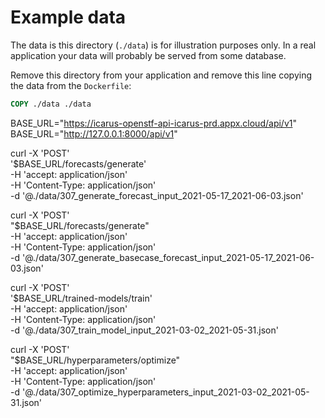 <!--
SPDX-FileCopyrightText: 2017-2022 Contributors to the OpenSTEF project <korte.termijn.prognoses@alliander.com>

SPDX-License-Identifier: MPL-2.0
-->

Example data
============

The data is this directory (`./data`) is for illustration purposes only.
In a real application your data will probably be served from some database.

Remove this directory from your application and remove this line copying the data from the `Dockerfile`:
```Dockerfile
COPY ./data ./data
```

BASE_URL="https://icarus-openstf-api-icarus-prd.appx.cloud/api/v1"
BASE_URL="http://127.0.0.1:8000/api/v1"

curl -X 'POST' \
  '$BASE_URL/forecasts/generate' \
  -H 'accept: application/json' \
  -H 'Content-Type: application/json' \
  -d '@./data/307_generate_forecast_input_2021-05-17_2021-06-03.json'

curl -X 'POST' \
  "$BASE_URL/forecasts/generate" \
  -H 'accept: application/json' \
  -H 'Content-Type: application/json' \
  -d '@./data/307_generate_basecase_forecast_input_2021-05-17_2021-06-03.json'

curl -X 'POST' \
  '$BASE_URL/trained-models/train' \
  -H 'accept: application/json' \
  -H 'Content-Type: application/json' \
  -d '@./data/307_train_model_input_2021-03-02_2021-05-31.json'

curl -X 'POST' \
  "$BASE_URL/hyperparameters/optimize" \
  -H 'accept: application/json' \
  -H 'Content-Type: application/json' \
  -d '@./data/307_optimize_hyperparameters_input_2021-03-02_2021-05-31.json'
